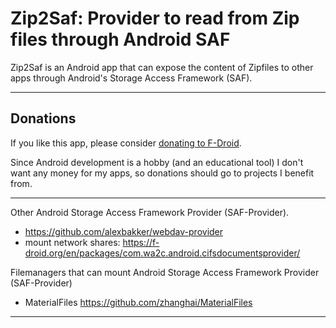 # Zip2Saf: Provider to read from Zip files through Android SAF  

Zip2Saf is an Android app that can expose the content of Zipfiles to other apps through Android's 
Storage Access Framework (SAF).

-----

## Donations
If you like this app, please consider [donating to F-Droid](https://f-droid.org/donate).

Since Android development is a hobby (and an educational tool) I don't want any money for my apps,
so donations should go to projects I benefit from.

------------------------

Other Android Storage Access Framework Provider (SAF-Provider).

* https://github.com/alexbakker/webdav-provider
* mount network shares: https://f-droid.org/en/packages/com.wa2c.android.cifsdocumentsprovider/

Filemanagers that can mount Android Storage Access Framework Provider (SAF-Provider)

* MaterialFiles https://github.com/zhanghai/MaterialFiles

----------------

